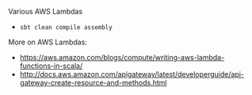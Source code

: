 Various AWS Lambdas

- `sbt clean compile assembly`



More on AWS Lambdas:
 - https://aws.amazon.com/blogs/compute/writing-aws-lambda-functions-in-scala/
 - http://docs.aws.amazon.com/apigateway/latest/developerguide/api-gateway-create-resource-and-methods.html

